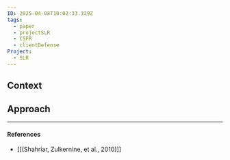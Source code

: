 ```yaml
---
ID: 2025-04-08T10:02:33.329Z
tags:
  - paper
  - projectSLR
  - CSFR
  - clientDefense
Project:
  - SLR
---
```

## Context


## Approach



---
#### References
- [[(Shahriar, Zulkernine, et al., 2010)]]
